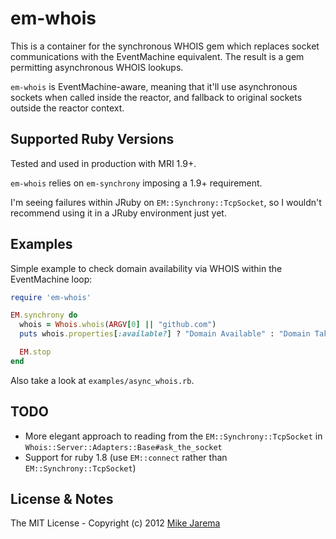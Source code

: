 # em-whois

This is a container for the synchronous WHOIS gem which replaces socket communications
with the EventMachine equivalent.  The result is a gem permitting asynchronous WHOIS
lookups.

`em-whois` is EventMachine-aware, meaning that it'll use asynchronous sockets when called
inside the reactor, and fallback to original sockets outside the reactor context.


## Supported Ruby Versions

Tested and used in production with MRI 1.9+.

`em-whois` relies on `em-synchrony` imposing a 1.9+ requirement.

I'm seeing failures within JRuby on ``EM::Synchrony::TcpSocket``, so I wouldn't recommend using it in a JRuby environment just yet.


## Examples

Simple example to check domain availability via WHOIS within the EventMachine loop:

```ruby
require 'em-whois'

EM.synchrony do  
  whois = Whois.whois(ARGV[0] || "github.com")
  puts whois.properties[:available?] ? "Domain Available" : "Domain Taken"

  EM.stop
end
```

Also take a look at `examples/async_whois.rb`.


## TODO

* More elegant approach to reading from the ``EM::Synchrony::TcpSocket`` in ``Whois::Server::Adapters::Base#ask_the_socket``
* Support for ruby 1.8 (use ``EM::connect`` rather than ``EM::Synchrony::TcpSocket``)


## License & Notes

The MIT License - Copyright (c) 2012 [Mike Jarema](http://mikejarema.com)
